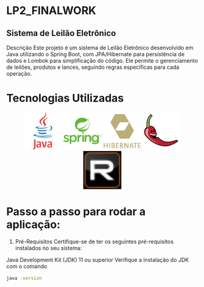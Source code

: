 # LP2_FINALWORK

## Sistema de Leilão Eletrônico

Descrição
Este projeto é um sistema de Leilão Eletrônico desenvolvido em Java utilizando o Spring Boot, com JPA/Hibernate para persistência de dados e Lombok para simplificação do código. Ele permite o gerenciamento de leilões, produtos e lances, seguindo regras específicas para cada operação.

 # Tecnologias Utilizadas

 <p align="center">
  <img src="https://raw.githubusercontent.com/devicons/devicon/master/icons/java/java-original-wordmark.svg" alt="Java" width="100" height="100"/>
  <img src="https://raw.githubusercontent.com/devicons/devicon/master/icons/spring/spring-original-wordmark.svg" alt="Spring Boot" width="100" height="100"/>
  <img src="https://raw.githubusercontent.com/devicons/devicon/master/icons/hibernate/hibernate-plain-wordmark.svg" alt="Hibernate" width="100" height="100"/>
 <img src="https://github.com/orlando12577/LP2_FINALWORK/raw/main/Arquivos/lombok.png" alt="Lombok" width="100" height="100"/>
  <img src="https://raw.githubusercontent.com/swagger-api/swagger-ui/master/dist/favicon-32x32.png" alt="Swagger" width="100" height="100"/>
</p>

 # Passo a passo para rodar a aplicação: 

1. Pré-Requisitos
Certifique-se de ter os seguintes pré-requisitos instalados no seu sistema:

Java Development Kit (JDK) 11 ou superior
Verifique a instalação do JDK com o comando


```bash
java -version

